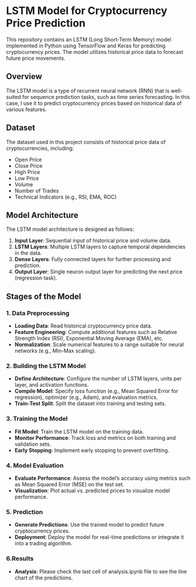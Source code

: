 # LSTM Model for Cryptocurrency Price Prediction

This repository contains an LSTM (Long Short-Term Memory) model implemented in Python using TensorFlow and Keras for predicting cryptocurrency prices. The model utilizes historical price data to forecast future price movements.

## Overview

The LSTM model is a type of recurrent neural network (RNN) that is well-suited for sequence prediction tasks, such as time series forecasting. In this case, I use it to predict cryptocurrency prices based on historical data of various features.

## Dataset

The dataset used in this project consists of historical price data of cryptocurrencies, including:
- Open Price
- Close Price
- High Price
- Low Price
- Volume
- Number of Trades
- Technical Indicators (e.g., RSI, EMA, ROC)

## Model Architecture

The LSTM model architecture is designed as follows:

1. **Input Layer**: Sequential input of historical price and volume data.
2. **LSTM Layers**: Multiple LSTM layers to capture temporal dependencies in the data.
3. **Dense Layers**: Fully connected layers for further processing and prediction.
4. **Output Layer**: Single neuron output layer for predicting the next price (regression task).

## Stages of the Model

### 1. Data Preprocessing

- **Loading Data**: Read historical cryptocurrency price data.
- **Feature Engineering**: Compute additional features such as Relative Strength Index (RSI), Exponential Moving Average (EMA), etc.
- **Normalization**: Scale numerical features to a range suitable for neural networks (e.g., Min-Max scaling).

### 2. Building the LSTM Model

- **Define Architecture**: Configure the number of LSTM layers, units per layer, and activation functions.
- **Compile Model**: Specify loss function (e.g., Mean Squared Error for regression), optimizer (e.g., Adam), and evaluation metrics.
- **Train-Test Split**: Split the dataset into training and testing sets.

### 3. Training the Model

- **Fit Model**: Train the LSTM model on the training data.
- **Monitor Performance**: Track loss and metrics on both training and validation sets.
- **Early Stopping**: Implement early stopping to prevent overfitting.

### 4. Model Evaluation

- **Evaluate Performance**: Assess the model’s accuracy using metrics such as Mean Squared Error (MSE) on the test set.
- **Visualization**: Plot actual vs. predicted prices to visualize model performance.

### 5. Prediction

- **Generate Predictions**: Use the trained model to predict future cryptocurrency prices.
- **Deployment**: Deploy the model for real-time predictions or integrate it into a trading algorithm.

### 6.Results

- **Analysis**: Please check the last cell of analysis.ipynb file to see the line chart of the predictions.
